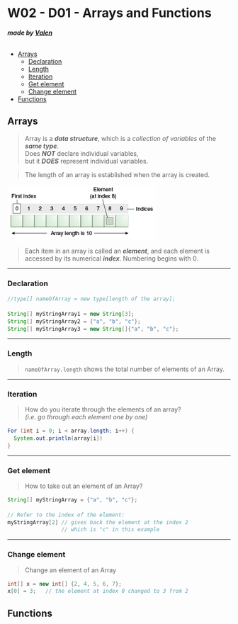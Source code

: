 # W02 - D01 - Arrays and Functions
***made by [Valen](https://github.com/smgvalen)*** <br/> <br/>

 - [Arrays](#arrays)
     - [Declaration](#declaration)
     - [Length](#length)
     - [Iteration](#iteration)
     - [Get element](#get-element)
     - [Change element](#change-element)
 - [Functions](#functions)


## Arrays
> Array is a ***data structure***, 
which is a *collection of variables* of the ***same type***.<br/>
Does ***NOT*** declare individual variables, <br/>
but it ***DOES*** represent individual variables.

> The length of an array is established when the array is created.

![array.png](array.png)


> Each item in an array is called an ***element***,
and each element is accessed by its numerical ***index***.
Numbering begins with 0.

****

### Declaration
```java
//type[] nameOfArray = new type[length of the array];

String[] myStringArray1 = new String[3]; 
String[] myStringArray2 = {"a", "b", "c"}; 
String[] myStringArray3 = new String[]{"a", "b", "c"};
```

****

### Length
> `nameOfArray.length` shows the total number of elements of an Array. <br/>

****

### Iteration
> How do you iterate through the elements of an array? <br/>
*(i.e. go through each element one by one)*

```java
For (int i = 0; i < array.length; i++) {
  System.out.println(array[i])
}
``` 
 
****

### Get element
> How to take out an element of an Array?

```java
String[] myStringArray = {"a", "b", "c"}; 

// Refer to the index of the element:
myStringArray[2] // gives back the element at the index 2
                 // which is "c" in this example

```

****

### Change element
> Change an element of an Array

```java
int[] x = new int[] {2, 4, 5, 6, 7};
x[0] = 3;   // the element at index 0 changed to 3 from 2


```

## Functions 
